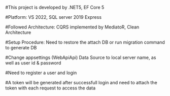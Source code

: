 ﻿#This project is developed by .NET5, EF Core 5

#Platform: VS 2022, SQL server 2019 Express

#Followed Architecture: CQRS implemented by MediatoR, Clean Architecture

#Setup Procedure: Need to restore the attach DB or run migration command to generate DB

#Change appsettings (WebApiApi) Data Source to local server name, as well as user id & password

#Need to register a user and login 

#A token will be generated after successfull login and need to attach the token with each request to access the data